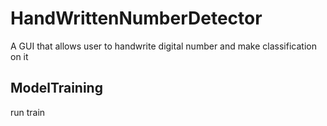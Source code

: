# HandWrittenNumberDetector

A GUI that allows user to handwrite digital number and make classification on it

## ModelTraining
run train
